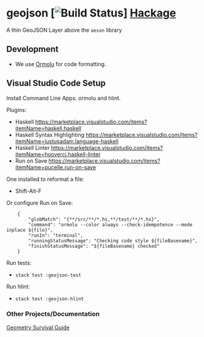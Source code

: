 # geojson [![Build Status](https://github.com/zellige/hs-geojson/actions/workflows/ci.yaml/badge.svg)] [Hackage](https://hackage.haskell.org/package/geojson)

A thin GeoJSON Layer above the `aeson` library

## Development

- We use [Ormolu](https://hackage.haskell.org/package/ormolu) for code formatting.

## Visual Studio Code Setup

Install Command Line Apps: ormolu and hlint.

Plugins:

- Haskell https://marketplace.visualstudio.com/items?itemName=haskell.haskell
- Haskell Syntax Highlighting https://marketplace.visualstudio.com/items?itemName=justusadam.language-haskell
- Haskell Linter https://marketplace.visualstudio.com/items?itemName=hoovercj.haskell-linter
- Run on Save https://marketplace.visualstudio.com/items?itemName=pucelle.run-on-save

One installed to reformat a file:

- Shift-Alt-F

Or configure Run on Save:

```
    {
        "globMatch": "{**/src/**/*.hs,**/test/**/*.hs}",
        "command": "ormolu --color always --check-idempotence --mode inplace ${file}",
        "runIn": "terminal",
        "runningStatusMessage": "Checking code style ${fileBasename}",
        "finishStatusMessage": "${fileBasename} checked"
    }
```

Run tests:
* `stack test :geojson-test`

Run hlint:
* `stack test :geojson-hlint`

### Other Projects/Documentation

[Geometry Survival Guide](https://www.gaia-gis.it/spatialite-3.0.0-BETA/GeoNotations.pdf)